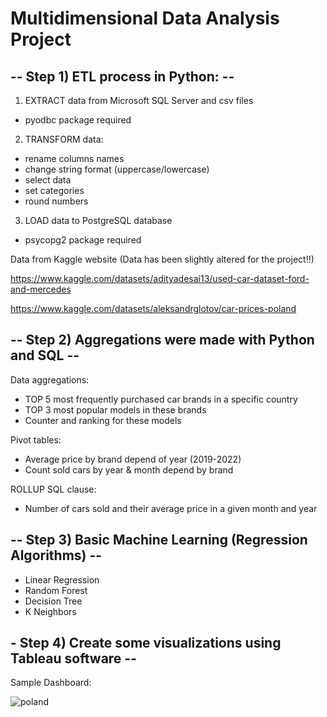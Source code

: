 # Multidimensional Data Analysis Project

## -- Step 1) ETL process in Python: --

1. EXTRACT data from Microsoft SQL Server and csv files
  - pyodbc package required
2. TRANSFORM data:
  - rename columns names
  - change string format (uppercase/lowercase)
  - select data
  - set categories
  - round numbers 
3. LOAD data to PostgreSQL database
  - psycopg2 package required

Data from Kaggle website (Data has been slightly altered for the project!!)

https://www.kaggle.com/datasets/adityadesai13/used-car-dataset-ford-and-mercedes 

https://www.kaggle.com/datasets/aleksandrglotov/car-prices-poland 

## -- Step 2) Aggregations were made with Python and SQL -- 

Data aggregations:
 - TOP 5 most frequently purchased car brands in a specific country
 - TOP 3 most popular models in these brands 
 - Counter and ranking for these models

Pivot tables:
  - Average price by brand depend of year (2019-2022)
  - Count sold cars by year & month depend by brand

ROLLUP SQL clause:
  - Number of cars sold and their average price in a given month and year

## -- Step 3) Basic Machine Learning (Regression Algorithms) -- 
  - Linear Regression
  - Random Forest
  - Decision Tree
  - K Neighbors

## - Step 4) Create some visualizations using Tableau software --

  Sample Dashboard:

![poland](https://user-images.githubusercontent.com/68030120/171697975-cc19835a-5ca8-4f1c-bebb-fb9147d6f7dd.png)

